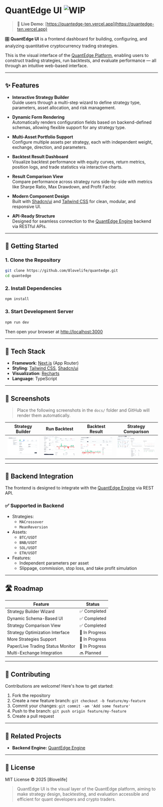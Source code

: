 # QuantEdge UI ![WIP](https://img.shields.io/badge/status-WIP-yellow)
> 🔗 **Live Demo**: [https://quantedge-ten.vercel.app](https://quantedge-ten.vercel.app)

🎛️ **QuantEdge UI** is a frontend dashboard for building, configuring, and analyzing quantitative cryptocurrency trading strategies.

This is the visual interface of the [QuantEdge Platform](https://github.com/8lovelife/quantedge_x), enabling users to construct trading strategies, run backtests, and evaluate performance — all through an intuitive web-based interface.

---

## ✨ Features

- **Interactive Strategy Builder**  
  Guide users through a multi-step wizard to define strategy type, parameters, asset allocation, and risk management.

- **Dynamic Form Rendering**  
  Automatically renders configuration fields based on backend-defined schemas, allowing flexible support for any strategy type.

- **Multi-Asset Portfolio Support**  
  Configure multiple assets per strategy, each with independent weight, exchange, direction, and parameters.

- **Backtest Result Dashboard**  
  Visualize backtest performance with equity curves, return metrics, position logs, and trade statistics via interactive charts.

- **Result Comparison View**  
  Compare performance across strategy runs side-by-side with metrics like Sharpe Ratio, Max Drawdown, and Profit Factor.  

- **Modern Component Design**  
  Built with [Shadcn/ui](https://ui.shadcn.com/) and [Tailwind CSS](https://tailwindcss.com/) for clean, modular, and responsive UI.

- **API-Ready Structure**  
  Designed for seamless connection to the [QuantEdge Engine](https://github.com/8lovelife/quantedge_x) backend via RESTful APIs.

---

## 🚀 Getting Started

### 1. Clone the Repository

```bash
git clone https://github.com/8lovelife/quantedge.git
cd quantedge
```

### 2. Install Dependencies

```bash
npm install
```

### 3. Start Development Server

```bash
npm run dev
```

Then open your browser at [http://localhost:3000](http://localhost:3000)

---

## 🧱 Tech Stack

- **Framework**: [Next.js](https://nextjs.org/) (App Router)
- **Styling**: [Tailwind CSS](https://tailwindcss.com/), [Shadcn/ui](https://ui.shadcn.com/)
- **Visualization**: [Recharts](https://recharts.org/)
- **Language**: TypeScript

---

## 📸 Screenshots

> Place the following screenshots in the `docs/` folder and GitHub will render them automatically.

| Strategy Builder | Run Backtest |Backtest Result | Strategy Comparison |
|------------------|------------------|------------------|----------------------|
| ![builder](docs/builder.png) | ![backtest](docs/backtest.png) | ![result](docs/result.png) | ![compare](docs/compare.png) |

---

## 🌉 Backend Integration
The frontend is designed to integrate with the [QuantEdge Engine](https://github.com/8lovelife/quantedge_x) via REST API.

### ✅ Supported in Backend

- Strategies:
  - `MACrossover`
  - `MeanReversion`
- Assets:
  - `BTC/USDT`
  - `BNB/USDT`
  - `SOL/USDT`
  - `ETH/USDT`
- Features:
  - Independent parameters per asset
  - Slippage, commission, stop loss, and take profit simulation

---

## 🛣 Roadmap

| Feature                            | Status       |
|------------------------------------|--------------|
| Strategy Builder Wizard            | ✅ Completed  |
| Dynamic Schema-Based UI            | ✅ Completed  |
| Strategy Comparison View           | ✅ Completed   |
| Strategy Optimization Interface    | 🔄 In Progress  |
| More Strategies Support            | 🔄 In Progress |
| Paper/Live Trading Status Monitor  | 🔄 In Progress |
|Multi-Exchange Integration          |🔜 Planned|

---

## 📖 Contributing

Contributions are welcome! Here's how to get started:

1. Fork the repository
2. Create a new feature branch: `git checkout -b feature/my-feature`
3. Commit your changes: `git commit -am 'Add some feature'`
4. Push to the branch: `git push origin feature/my-feature`
5. Create a pull request

---

## 🔗 Related Projects

- **Backend Engine:** [QuantEdge Engine](https://github.com/8lovelife/quantedge_x)

---

## 📜 License

MIT License © 2025 [8lovelife]

> QuantEdge UI is the visual layer of the QuantEdge platform, aiming to make strategy design, backtesting, and evaluation accessible and efficient for quant developers and crypto traders.
